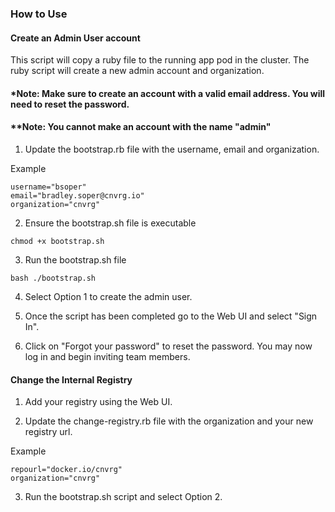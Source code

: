 ### How to Use

#### Create an Admin User account

This script will copy a ruby file to the running app pod in the cluster.
The ruby script will create a new admin account and organization.

#### *Note: Make sure to create an account with a valid email address. You will need to reset the password.
#### **Note: You cannot make an account with the name "admin"

1) Update the bootstrap.rb file with the username, email and organization.

Example
```
username="bsoper"
email="bradley.soper@cnvrg.io"
organization="cnvrg"
```

2) Ensure the bootstrap.sh file is executable
```
chmod +x bootstrap.sh
```
3) Run the bootstrap.sh file
```
bash ./bootstrap.sh
```
4) Select Option 1 to create the admin user.

5) Once the script has been completed go to the Web UI and select "Sign In".

6) Click on "Forgot your password" to reset the password. You may now log in and begin inviting team members.


#### Change the Internal Registry

1) Add your registry using the Web UI.

2) Update the change-registry.rb file with the organization and your new registry url.

Example
```
repourl="docker.io/cnvrg"
organization="cnvrg"
```

3) Run the bootstrap.sh script and select Option 2.
